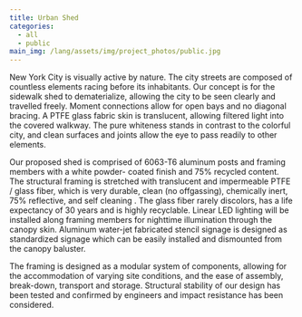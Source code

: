 ```yaml
---
title: Urban Shed
categories:
  - all
  - public
main_img: /lang/assets/img/project_photos/public.jpg
---
```

New York City is visually active by nature.  The city streets are composed of countless elements racing before its inhabitants. Our concept is for the sidewalk shed to dematerialize, allowing the city to be seen clearly and travelled freely. Moment connections allow for open bays and no diagonal bracing.  A PTFE glass fabric skin is translucent, allowing filtered light into the covered walkway. The pure whiteness stands in contrast to the colorful city, and clean surfaces and joints allow the eye to pass readily to other elements.

Our proposed shed is comprised of 6063-T6 aluminum posts and framing members with a white powder- coated finish and 75% recycled content.  The structural framing is stretched with translucent and impermeable PTFE / glass fiber, which is very durable, clean (no offgassing), chemically inert, 75% reflective, and self cleaning . The glass fiber rarely discolors, has a life expectancy of 30 years and is highly recyclable. Linear LED lighting will be installed along framing members for nighttime illumination through the canopy skin. Aluminum water-jet fabricated stencil signage is designed as standardized signage which can be easily installed and dismounted from the canopy baluster.

The framing is designed as a modular system of components, allowing for the accommodation of varying site conditions, and the ease of assembly, break-down, transport and storage. Structural stability of our design has been tested and confirmed by engineers and impact resistance has been considered.